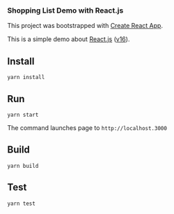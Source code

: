 ### Shopping List Demo with React.js

This project was bootstrapped with [Create React App](https://github.com/facebookincubator/create-react-app).

This is a simple demo about [React.js](https://reactjs.org/) ([v16](https://github.com/facebook/react/releases/tag/v16.0.0)).

## Install

`yarn install`

## Run

`yarn start`

The command launches page to `http://localhost.3000`

## Build

`yarn build`

## Test

`yarn test`
